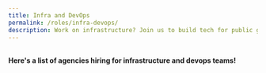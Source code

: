```yaml
---
title: Infra and DevOps
permalink: /roles/infra-devops/
description: Work on infrastructure? Join us to build tech for public good!
---
```

<br> **Here's a list of agencies hiring for infrastructure and devops teams!**
